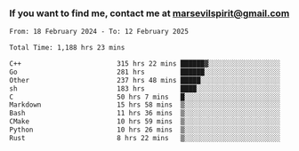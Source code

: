 ### If you want to find me, contact me at marsevilspirit@gmail.com

<!--
**marsevilspirit/marsevilspirit** is a ✨ _special_ ✨ repository because its `README.md` (this file) appears on your GitHub profile.

Here are some ideas to get you started:

- 🔭 I’m currently working on ...
- 🌱 I’m currently learning ...
- 👯 I’m looking to collaborate on ...
- 🤔 I’m looking for help with ...
- 💬 Ask me about ...
- 📫 How to reach me: ...
- 😄 Pronouns: ...
- ⚡ Fun fact: ...
-->
<!--START_SECTION:waka-->

```txt
From: 18 February 2024 - To: 12 February 2025

Total Time: 1,188 hrs 23 mins

C++                        315 hrs 22 mins ██████▓░░░░░░░░░░░░░░░░░░   26.54 %
Go                         281 hrs         ██████░░░░░░░░░░░░░░░░░░░   23.65 %
Other                      237 hrs 48 mins █████░░░░░░░░░░░░░░░░░░░░   20.01 %
sh                         183 hrs         ████░░░░░░░░░░░░░░░░░░░░░   15.40 %
C                          50 hrs 7 mins   █░░░░░░░░░░░░░░░░░░░░░░░░   04.22 %
Markdown                   15 hrs 58 mins  ▒░░░░░░░░░░░░░░░░░░░░░░░░   01.34 %
Bash                       11 hrs 36 mins  ▒░░░░░░░░░░░░░░░░░░░░░░░░   00.98 %
CMake                      10 hrs 59 mins  ▒░░░░░░░░░░░░░░░░░░░░░░░░   00.92 %
Python                     10 hrs 26 mins  ▒░░░░░░░░░░░░░░░░░░░░░░░░   00.88 %
Rust                       8 hrs 22 mins   ▒░░░░░░░░░░░░░░░░░░░░░░░░   00.71 %
```

<!--END_SECTION:waka-->
